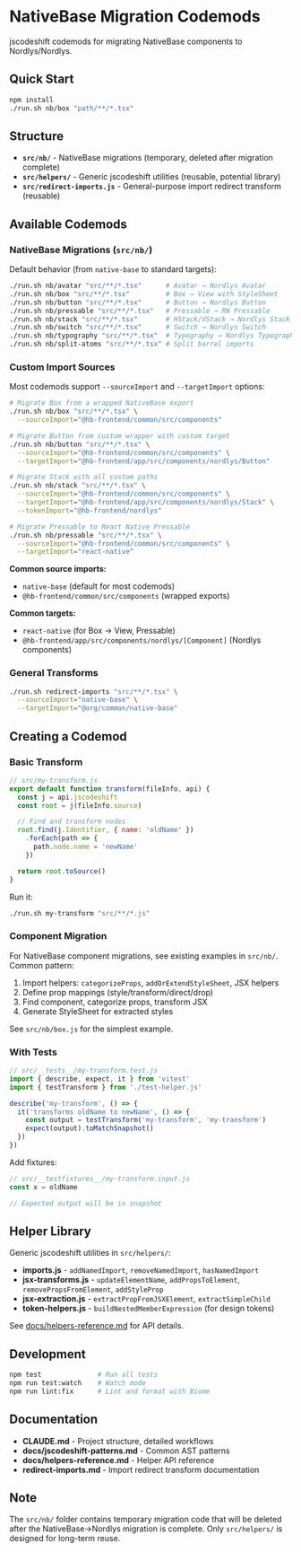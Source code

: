 # NativeBase Migration Codemods

jscodeshift codemods for migrating NativeBase components to Nordlys/Nordlys.

## Quick Start

```bash
npm install
./run.sh nb/box "path/**/*.tsx"
```

## Structure

- **`src/nb/`** - NativeBase migrations (temporary, deleted after migration complete)
- **`src/helpers/`** - Generic jscodeshift utilities (reusable, potential library)
- **`src/redirect-imports.js`** - General-purpose import redirect transform (reusable)

## Available Codemods

### NativeBase Migrations (`src/nb/`)

Default behavior (from `native-base` to standard targets):

```bash
./run.sh nb/avatar "src/**/*.tsx"      # Avatar → Nordlys Avatar
./run.sh nb/box "src/**/*.tsx"         # Box → View with StyleSheet
./run.sh nb/button "src/**/*.tsx"      # Button → Nordlys Button
./run.sh nb/pressable "src/**/*.tsx"   # Pressable → RN Pressable
./run.sh nb/stack "src/**/*.tsx"       # HStack/VStack → Nordlys Stack
./run.sh nb/switch "src/**/*.tsx"      # Switch → Nordlys Switch
./run.sh nb/typography "src/**/*.tsx"  # Typography → Nordlys Typography
./run.sh nb/split-atoms "src/**/*.tsx" # Split barrel imports
```

### Custom Import Sources

Most codemods support `--sourceImport` and `--targetImport` options:

```bash
# Migrate Box from a wrapped NativeBase export
./run.sh nb/box "src/**/*.tsx" \
  --sourceImport="@hb-frontend/common/src/components"

# Migrate Button from custom wrapper with custom target
./run.sh nb/button "src/**/*.tsx" \
  --sourceImport="@hb-frontend/common/src/components" \
  --targetImport="@hb-frontend/app/src/components/nordlys/Button"

# Migrate Stack with all custom paths
./run.sh nb/stack "src/**/*.tsx" \
  --sourceImport="@hb-frontend/common/src/components" \
  --targetImport="@hb-frontend/app/src/components/nordlys/Stack" \
  --tokenImport="@hb-frontend/nordlys"

# Migrate Pressable to React Native Pressable
./run.sh nb/pressable "src/**/*.tsx" \
  --sourceImport="@hb-frontend/common/src/components" \
  --targetImport="react-native"
```

**Common source imports:**
- `native-base` (default for most codemods)
- `@hb-frontend/common/src/components` (wrapped exports)

**Common targets:**
- `react-native` (for Box → View, Pressable)
- `@hb-frontend/app/src/components/nordlys/[Component]` (Nordlys components)

### General Transforms

```bash
./run.sh redirect-imports "src/**/*.tsx" \
  --sourceImport="native-base" \
  --targetImport="@org/common/native-base"
```

## Creating a Codemod

### Basic Transform

```javascript
// src/my-transform.js
export default function transform(fileInfo, api) {
  const j = api.jscodeshift
  const root = j(fileInfo.source)

  // Find and transform nodes
  root.find(j.Identifier, { name: 'oldName' })
    .forEach(path => {
      path.node.name = 'newName'
    })

  return root.toSource()
}
```

Run it:
```bash
./run.sh my-transform "src/**/*.js"
```

### Component Migration

For NativeBase component migrations, see existing examples in `src/nb/`. Common pattern:

1. Import helpers: `categorizeProps`, `addOrExtendStyleSheet`, JSX helpers
2. Define prop mappings (style/transform/direct/drop)
3. Find component, categorize props, transform JSX
4. Generate StyleSheet for extracted styles

See `src/nb/box.js` for the simplest example.

### With Tests

```javascript
// src/__tests__/my-transform.test.js
import { describe, expect, it } from 'vitest'
import { testTransform } from './test-helper.js'

describe('my-transform', () => {
  it('transforms oldName to newName', () => {
    const output = testTransform('my-transform', 'my-transform')
    expect(output).toMatchSnapshot()
  })
})
```

Add fixtures:
```javascript
// src/__testfixtures__/my-transform.input.js
const x = oldName

// Expected output will be in snapshot
```

## Helper Library

Generic jscodeshift utilities in `src/helpers/`:

- **imports.js** - `addNamedImport`, `removeNamedImport`, `hasNamedImport`
- **jsx-transforms.js** - `updateElementName`, `addPropsToElement`, `removePropsFromElement`, `addStyleProp`
- **jsx-extraction.js** - `extractPropFromJSXElement`, `extractSimpleChild`
- **token-helpers.js** - `buildNestedMemberExpression` (for design tokens)

See [docs/helpers-reference.md](docs/helpers-reference.md) for API details.

## Development

```bash
npm test              # Run all tests
npm run test:watch    # Watch mode
npm run lint:fix      # Lint and format with Biome
```

## Documentation

- **CLAUDE.md** - Project structure, detailed workflows
- **docs/jscodeshift-patterns.md** - Common AST patterns
- **docs/helpers-reference.md** - Helper API reference
- **redirect-imports.md** - Import redirect transform documentation

## Note

The `src/nb/` folder contains temporary migration code that will be deleted after the NativeBase→Nordlys migration is complete. Only `src/helpers/` is designed for long-term reuse.

